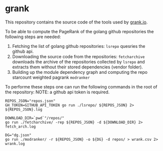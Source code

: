 # grank

This repository contains the source code of the tools used by [grank.io](http://grank.dev).

To be able to compute the PageRank of the golang github repositories the following steps are needed:

1. Fetching the list of golang github repositories: `lsrepo` quesries the github api.
2. Downloading the source code from the repositories: `fetcharchive` downloads the archive of the repositories collected by `lsrepo` and extracts them without their stored dependencies (vendor folder).
3. Building up the module dependency graph and computing the repo starcount weighted pagrank `modranker`

To performe these steps one can run the following commands in the root of the repository:
NOTE: a github api token is required. 

```
REPOS_JSON="repos.json"
GH_TOKEN=GITHUB_API_TOKEN go run ./lsrepo/ ${REPOS_JSON} 2> ${REPOS_JSON}.log

DOWNLOAD_DIR=`pwd`"/repos/"
go run ./fetcharchive/ -rep ${REPOS_JSON} -d ${DOWNLOAD_DIR} 2> fetch_arch.log

DG="dg.json"
go run ./modranker/ -r ${REPOS_JSON} -o ${DG} -d repos/ > wrank.csv 2> wrank.log

```
